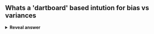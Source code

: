## Whats a 'dartboard' based intution for bias vs variances
<details>
<summary><b>Reveal answer</b></summary>
bias: tendency to miss<br>variance: tendency to be inconsistent<br><br><img src="../../../../../media/paste-1b6c5eca23b0d16f64f69b75abdff15ae2608ef4.jpg">
</details>
